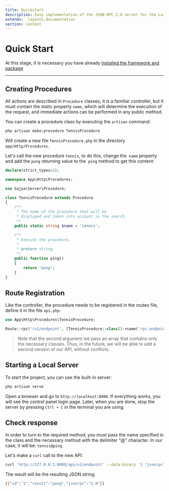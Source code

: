 ```yaml
---
title: Quickstart
description: Easy implementation of the JSON-RPC 2.0 server for the Laravel framework.
extends: _layouts.documentation
section: content
---
```


# Quick Start

At this stage, it is necessary you have already [installed the framework and package](/docs/installation)

----


## Creating Procedures

All actions are described in `Procedure` classes, it is a familiar controller, but it must contain the static property `name`, which will determine the execution of the request, and immediate actions can be performed in any public method.

You can create a procedure class by executing the `artisan` command:

```bash
php artisan make:procedure TennisProcedure
```

Will create a new file `TennisProcedure.php` in the directory `app/Http/Procedures`.

Let's call the new procedure `tennis`, to do this, change the` name` property and add the `pong` returning value to the` ping` method to get this content:


```php
declare(strict_types=1);

namespace App\Http\Procedures;

use Sajya\Server\Procedure;

class TennisProcedure extends Procedure
{
    /**
     * The name of the procedure that will be
     * displayed and taken into account in the search
     */
    public static string $name = 'tennis';

    /**
     * Execute the procedure.
     *
     * @return string
     */
    public function ping()
    {
        return 'pong';
    }
}
```

## Route Registration

Like the controller, the procedure needs to be registered in the routes file, define it in the file `api.php`:

```php
use App\Http\Procedures\TennisProcedure;

Route::rpc('/v1/endpoint', [TennisProcedure::class])->name('rpc.endpoint');
```

> Note that the second argument we pass an array that contains only the necessary classes. Thus, in the future, we will be able to add a second version of our API, without conflicts.


## Starting a Local Server

To start the project, you can use the built-in server:
```bash
php artisan serve
```

Open a browser and go to `http://localhost:8000`. If everything works, you will see the control panel login page. Later, when you are done, stop the server by pressing `Ctrl + C` in the terminal you are using.

## Check response 

In order to turn to the required method, you must pass the name specified in the class and the necessary method with the delimiter "@" character. In our case, it will be: `tennis@ping`.

Let's make a `curl` call to the new API:

```bash
curl 'http://127.0.0.1:8000/api/v1/endpoint' --data-binary '{ "jsonrpc":"2.0","method":"tennis@ping","params":[],"id" : 1 }'
```

The result will be the resulting JSON string:
```bash
[{"id":"1","result":"pong","jsonrpc":"2.0"}]
```
